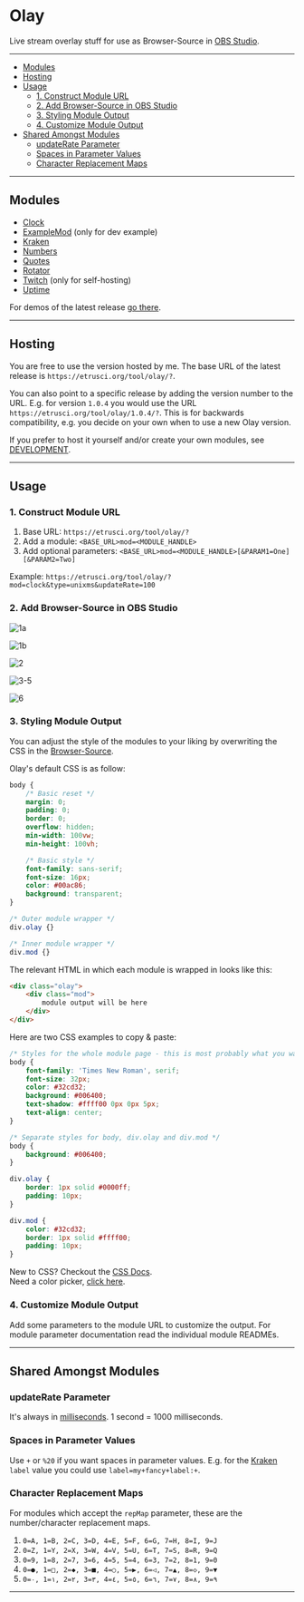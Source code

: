 # Olay

Live stream overlay stuff for use as Browser-Source in [OBS Studio](https://github.com/obsproject/obs-studio).

---

- [Modules](#modules)
- [Hosting](#hosting)
- [Usage](#usage)
  - [1. Construct Module URL](#1-construct-module-url)
  - [2. Add Browser-Source in OBS Studio](#2-add-browser-source-in-obs-studio)
  - [3. Styling Module Output](#3-styling-module-output)
  - [4. Customize Module Output](#4-customize-module-output)
- [Shared Amongst Modules](#shared-amongst-modules)
  - [updateRate Parameter](#updaterate-parameter)
  - [Spaces in Parameter Values](#spaces-in-parameter-values)
  - [Character Replacement Maps](#character-replacement-maps)

---

## Modules

- [Clock](./app/mod/clock/README.md)
- [ExampleMod](./app/mod/examplemod/README.md) (only for dev example)
- [Kraken](./app/mod/kraken/README.md)
- [Numbers](./app/mod/numbers/README.md)
- [Quotes](./app/mod/quotes/README.md)
- [Rotator](./app/mod/rotator/README.md)
- [Twitch](./app/mod/twitch/README.md) (only for self-hosting)
- [Uptime](./app/mod/uptime/README.md)

For demos of the latest release [go there](https://etrusci.org/tool/olay/demo.php).

---

## Hosting

You are free to use the version hosted by me. The base URL of the latest release is `https://etrusci.org/tool/olay/?`.

You can also point to a specific release by adding the version number to the URL. E.g. for version `1.0.4` you would use the URL `https://etrusci.org/tool/olay/1.0.4/?`. This is for backwards compatibility, e.g. you decide on your own when to use a new Olay version.

If you prefer to host it yourself and/or create your own modules, see [DEVELOPMENT](./DEVELOPMENT.md).

---

## Usage

### 1. Construct Module URL

1. Base URL: `https://etrusci.org/tool/olay/?`
2. Add a module: `<BASE_URL>mod=<MODULE_HANDLE>`
3. Add optional parameters: `<BASE_URL>mod=<MODULE_HANDLE>[&PARAM1=One][&PARAM2=Two]`

Example: `https://etrusci.org/tool/olay/?mod=clock&type=unixms&updateRate=100`

### 2. Add Browser-Source in OBS Studio

![1a](./doc/1a.png)

![1b](./doc/1b.png)

![2](./doc/2.png)

![3-5](./doc/3-5.png)

![6](./doc/6.png)

### 3. Styling Module Output

You can adjust the style of the modules to your liking by overwriting the CSS in the [Browser-Source](./doc/3-5.png).

Olay's default CSS is as follow:

```css
body {
    /* Basic reset */
    margin: 0;
    padding: 0;
    border: 0;
    overflow: hidden;
    min-width: 100vw;
    min-height: 100vh;

    /* Basic style */
    font-family: sans-serif;
    font-size: 16px;
    color: #00ac86;
    background: transparent;
}

/* Outer module wrapper */
div.olay {}

/* Inner module wrapper */
div.mod {}
```

The relevant HTML in which each module is wrapped in looks like this:
```html
<div class="olay">
    <div class="mod">
        module output will be here
    </div>
</div>
```

Here are two CSS examples to copy & paste:

```css
/* Styles for the whole module page - this is most probably what you want */
body {
    font-family: 'Times New Roman', serif;
    font-size: 32px;
    color: #32cd32;
    background: #006400;
    text-shadow: #ffff00 0px 0px 5px;
    text-align: center;
}
```

```css
/* Separate styles for body, div.olay and div.mod */
body {
    background: #006400;
}

div.olay {
    border: 1px solid #0000ff;
    padding: 10px;
}

div.mod {
    color: #32cd32;
    border: 1px solid #ffff00;
    padding: 10px;
}
```

New to CSS? Checkout the [CSS Docs](https://developer.mozilla.org/en-US/docs/Web/CSS).  
Need a color picker, [click here](https://duckduckgo.com/?t=ffab&q=color+picker&ia=answer).

### 4. Customize Module Output

Add some parameters to the module URL to customize the output. For module parameter documentation read the individual module READMEs.

---

## Shared Amongst Modules

### updateRate Parameter

It's always in [milliseconds](https://en.wikipedia.org/wiki/Millisecond). 1 second = 1000 milliseconds.

### Spaces in Parameter Values

Use `+` or `%20` if you want spaces in parameter values. E.g. for the [Kraken](./app/mod/kraken/README.md) `label` value you could use `label=my+fancy+label:+`.

### Character Replacement Maps

For modules which accept the `repMap` parameter, these are the number/character replacement maps.

1. `0=A, 1=B, 2=C, 3=D, 4=E, 5=F, 6=G, 7=H, 8=I, 9=J`
2. `0=Z, 1=Y, 2=X, 3=W, 4=V, 5=U, 6=T, 7=S, 8=R, 9=Q`
3. `0=9, 1=8, 2=7, 3=6, 4=5, 5=4, 6=3, 7=2, 8=1, 9=0`
4. `0=●, 1=□, 2=◆, 3=■, 4=○, 5=▶, 6=◁, 7=▲, 8=◇, 9=▼`
5. `0=٠, 1=١, 2=٢, 3=٣, 4=٤, 5=٥, 6=٦, 7=٧, 8=٨, 9=٩`

---
